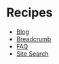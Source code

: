 # Recipes

- [Blog](/guide/recipes/blog.md)
- [Breadcrumb](/guide/recipes/breadcrumbs.md)
- [FAQ](/guide/recipes/faq.md)
- [Site Search](/guide/recipes/site-search.md)
